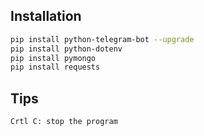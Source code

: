 ## Installation
```bash
pip install python-telegram-bot --upgrade
pip install python-dotenv
pip install pymongo
pip install requests
```

## Tips
```bash
Crtl C: stop the program
```
